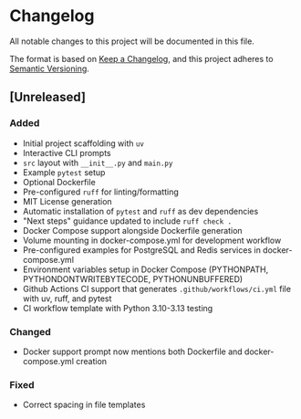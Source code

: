 # Changelog

All notable changes to this project will be documented in this file.

The format is based on [Keep a Changelog](https://keepachangelog.com/en/1.1.0/),
and this project adheres to [Semantic Versioning](https://semver.org/spec/v2.0.0.html).

## [Unreleased]

### Added

- Initial project scaffolding with `uv`
- Interactive CLI prompts
- `src` layout with `__init__.py` and `main.py`
- Example `pytest` setup
- Optional Dockerfile
- Pre-configured `ruff` for linting/formatting
- MIT License generation
- Automatic installation of `pytest` and `ruff` as dev dependencies
- "Next steps" guidance updated to include `ruff check .`
- Docker Compose support alongside Dockerfile generation
- Volume mounting in docker-compose.yml for development workflow
- Pre-configured examples for PostgreSQL and Redis services in docker-compose.yml
- Environment variables setup in Docker Compose (PYTHONPATH, PYTHONDONTWRITEBYTECODE, PYTHONUNBUFFERED)
- Github Actions CI support that generates `.github/workflows/ci.yml` file with uv, ruff, and pytest
- CI workflow template with Python 3.10-3.13 testing

### Changed

- Docker support prompt now mentions both Dockerfile and docker-compose.yml creation

### Fixed

- Correct spacing in file templates
